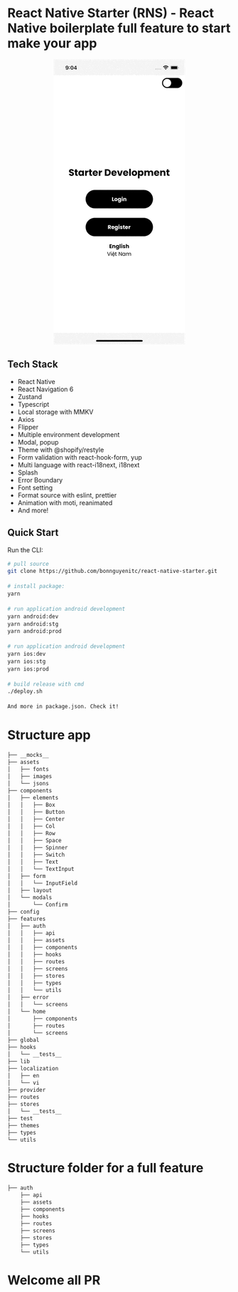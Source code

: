 # React Native Starter (RNS) - React Native boilerplate full feature to start make your app

<p align="center"><img src="https://raw.githubusercontent.com/bonnguyenitc/react-native-starter/main/dist/demo.gif" alt="demo"></p>

## Tech Stack

- React Native
- React Navigation 6
- Zustand
- Typescript
- Local storage with MMKV
- Axios
- Flipper
- Multiple environment development
- Modal, popup
- Theme with @shopify/restyle
- Form validation with react-hook-form, yup
- Multi language with react-i18next, i18next
- Splash
- Error Boundary
- Font setting
- Format source with eslint, prettier
- Animation with moti, reanimated
- And more!

## Quick Start

Run the CLI:

```bash
# pull source
git clone https://github.com/bonnguyenitc/react-native-starter.git

# install package:
yarn

# run application android development
yarn android:dev
yarn android:stg
yarn android:prod

# run application android development
yarn ios:dev
yarn ios:stg
yarn ios:prod

# build release with cmd
./deploy.sh

And more in package.json. Check it!
```

# Structure app

```
├── __mocks__
├── assets
│   ├── fonts
│   ├── images
│   └── jsons
├── components
│   ├── elements
│   │   ├── Box
│   │   ├── Button
│   │   ├── Center
│   │   ├── Col
│   │   ├── Row
│   │   ├── Space
│   │   ├── Spinner
│   │   ├── Switch
│   │   ├── Text
│   │   └── TextInput
│   ├── form
│   │   └── InputField
│   ├── layout
│   └── modals
│       └── Confirm
├── config
├── features
│   ├── auth
│   │   ├── api
│   │   ├── assets
│   │   ├── components
│   │   ├── hooks
│   │   ├── routes
│   │   ├── screens
│   │   ├── stores
│   │   ├── types
│   │   └── utils
│   ├── error
│   │   └── screens
│   └── home
│       ├── components
│       ├── routes
│       └── screens
├── global
├── hooks
│   └── __tests__
├── lib
├── localization
│   ├── en
│   └── vi
├── provider
├── routes
├── stores
│   └── __tests__
├── test
├── themes
├── types
└── utils
```

# Structure folder for a full feature

```
├── auth
    ├── api
    ├── assets
    ├── components
    ├── hooks
    ├── routes
    ├── screens
    ├── stores
    ├── types
    └── utils
```

# Welcome all PR
